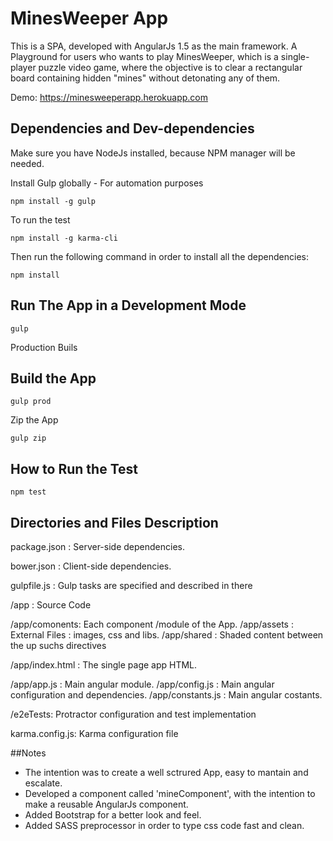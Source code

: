 # MinesWeeper App

This is a SPA, developed with AngularJs 1.5 as the main framework.
A Playground for users who wants to play MinesWeeper, which  is a single-player puzzle video game, where the objective is to clear a rectangular board containing hidden "mines" without detonating any of them.

Demo:
https://minesweeperapp.herokuapp.com


## Dependencies and Dev-dependencies

Make sure you have NodeJs installed, because NPM manager will be needed.

Install Gulp globally - For automation purposes
    
`npm install -g gulp`

To run the test

`npm install -g karma-cli`

Then run the following command in order to install all the dependencies:

`npm install`

## Run The App in a Development Mode

`gulp`

Production Buils

## Build the App

`gulp prod`

Zip the App

`gulp zip`

## How to Run the Test

`npm test`

## Directories and Files Description

package.json : Server-side dependencies.

bower.json : Client-side dependencies.

gulpfile.js : Gulp tasks are specified and described in there

/app : Source Code

/app/comonents: Each component /module of the App.
/app/assets : External Files : images, css and libs.
/app/shared : Shaded content between the up suchs directives

/app/index.html : The single page app HTML. 

/app/app.js : Main angular module.
/app/config.js : Main angular configuration and dependencies.
/app/constants.js : Main angular costants.

/e2eTests: Protractor configuration and test implementation

karma.config.js: Karma configuration file

##Notes

- The intention was to create a well sctrured App, easy to mantain and escalate. 
- Developed a component called 'mineComponent', with the intention to make a reusable AngularJs component.
- Added Bootstrap for a better look and feel.
- Added SASS preprocessor in order to type css code fast and clean.